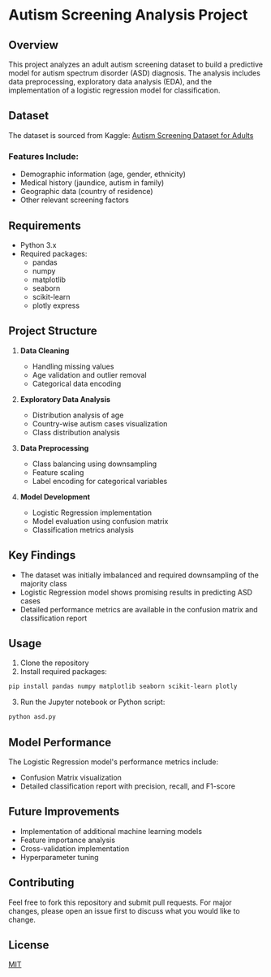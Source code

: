# Autism Screening Analysis Project

## Overview
This project analyzes an adult autism screening dataset to build a predictive model for autism spectrum disorder (ASD) diagnosis. The analysis includes data preprocessing, exploratory data analysis (EDA), and the implementation of a logistic regression model for classification.

## Dataset
The dataset is sourced from Kaggle: [Autism Screening Dataset for Adults](https://www.kaggle.com/datasets/andrewmvd/autism-screening-on-adults)

### Features Include:
- Demographic information (age, gender, ethnicity)
- Medical history (jaundice, autism in family)
- Geographic data (country of residence)
- Other relevant screening factors

## Requirements
- Python 3.x
- Required packages:
  - pandas
  - numpy
  - matplotlib
  - seaborn
  - scikit-learn
  - plotly express

## Project Structure
1. **Data Cleaning**
   - Handling missing values
   - Age validation and outlier removal
   - Categorical data encoding

2. **Exploratory Data Analysis**
   - Distribution analysis of age
   - Country-wise autism cases visualization
   - Class distribution analysis

3. **Data Preprocessing**
   - Class balancing using downsampling
   - Feature scaling
   - Label encoding for categorical variables

4. **Model Development**
   - Logistic Regression implementation
   - Model evaluation using confusion matrix
   - Classification metrics analysis

## Key Findings
- The dataset was initially imbalanced and required downsampling of the majority class
- Logistic Regression model shows promising results in predicting ASD cases
- Detailed performance metrics are available in the confusion matrix and classification report

## Usage
1. Clone the repository
2. Install required packages:
```bash
pip install pandas numpy matplotlib seaborn scikit-learn plotly
```
3. Run the Jupyter notebook or Python script:
```bash
python asd.py
```

## Model Performance
The Logistic Regression model's performance metrics include:
- Confusion Matrix visualization
- Detailed classification report with precision, recall, and F1-score

## Future Improvements
- Implementation of additional machine learning models
- Feature importance analysis
- Cross-validation implementation
- Hyperparameter tuning

## Contributing
Feel free to fork this repository and submit pull requests. For major changes, please open an issue first to discuss what you would like to change.

## License
[MIT](https://choosealicense.com/licenses/mit/)
